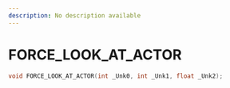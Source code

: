 ```yaml
---
description: No description available 
---
```


# FORCE_LOOK_AT_ACTOR

```cpp
void FORCE_LOOK_AT_ACTOR(int _Unk0, int _Unk1, float _Unk2);
```